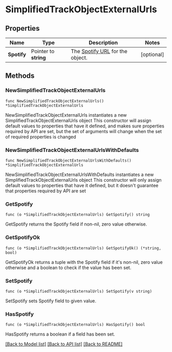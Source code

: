 # SimplifiedTrackObjectExternalUrls

## Properties

Name | Type | Description | Notes
------------ | ------------- | ------------- | -------------
**Spotify** | Pointer to **string** | The [Spotify URL](/documentation/web-api/concepts/spotify-uris-ids) for the object.  | [optional] 

## Methods

### NewSimplifiedTrackObjectExternalUrls

`func NewSimplifiedTrackObjectExternalUrls() *SimplifiedTrackObjectExternalUrls`

NewSimplifiedTrackObjectExternalUrls instantiates a new SimplifiedTrackObjectExternalUrls object
This constructor will assign default values to properties that have it defined,
and makes sure properties required by API are set, but the set of arguments
will change when the set of required properties is changed

### NewSimplifiedTrackObjectExternalUrlsWithDefaults

`func NewSimplifiedTrackObjectExternalUrlsWithDefaults() *SimplifiedTrackObjectExternalUrls`

NewSimplifiedTrackObjectExternalUrlsWithDefaults instantiates a new SimplifiedTrackObjectExternalUrls object
This constructor will only assign default values to properties that have it defined,
but it doesn't guarantee that properties required by API are set

### GetSpotify

`func (o *SimplifiedTrackObjectExternalUrls) GetSpotify() string`

GetSpotify returns the Spotify field if non-nil, zero value otherwise.

### GetSpotifyOk

`func (o *SimplifiedTrackObjectExternalUrls) GetSpotifyOk() (*string, bool)`

GetSpotifyOk returns a tuple with the Spotify field if it's non-nil, zero value otherwise
and a boolean to check if the value has been set.

### SetSpotify

`func (o *SimplifiedTrackObjectExternalUrls) SetSpotify(v string)`

SetSpotify sets Spotify field to given value.

### HasSpotify

`func (o *SimplifiedTrackObjectExternalUrls) HasSpotify() bool`

HasSpotify returns a boolean if a field has been set.


[[Back to Model list]](../README.md#documentation-for-models) [[Back to API list]](../README.md#documentation-for-api-endpoints) [[Back to README]](../README.md)


